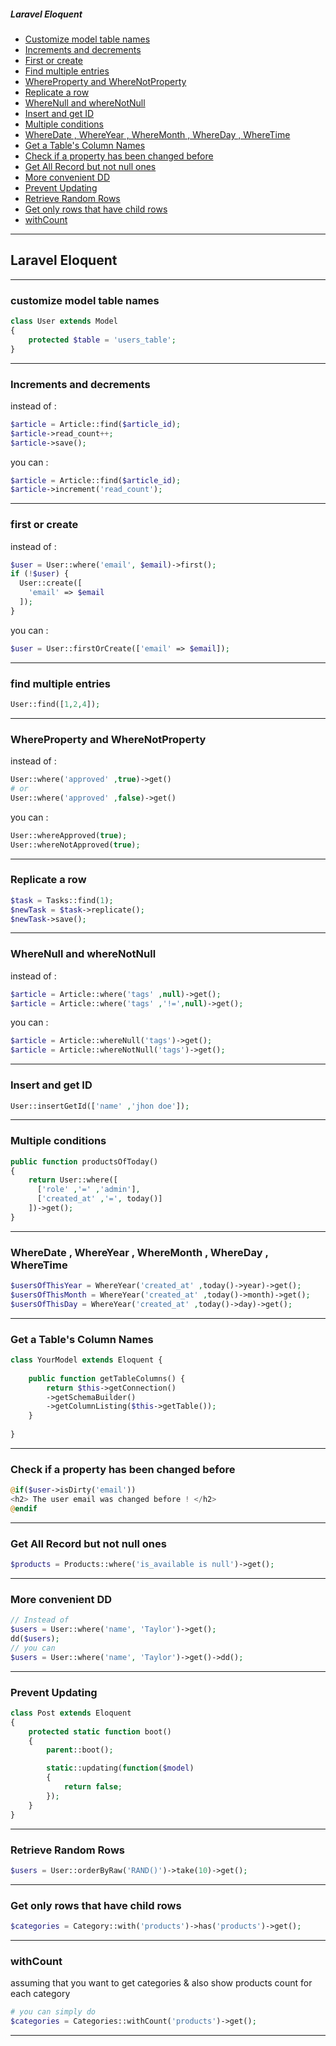 ##### Laravel Eloquent 
* [Customize model table names](#customize-model-table-names)
* [Increments and decrements](#Increments-and-decrements)
* [First or create](#first-or-create)
* [Find multiple entries](#find-multiple-entries)
* [WhereProperty and WhereNotProperty](#whereproperty-and-wherenotproperty)
* [Replicate a row](#replicate-a-row)
* [WhereNull and whereNotNull](#wherenull-and-wherenotnull)
* [Insert and get ID](#insert-and-get-id)
* [Multiple conditions](#multiple-conditions)
* [WhereDate , WhereYear , WhereMonth , WhereDay , WhereTime](#wheredate--whereyear--wheremonth--whereday--wheretime)
* [Get a Table's Column Names](#get-a-tables-column-names)
* [Check if a property has been changed before](#check-if-a-property-has-been-changed-before)
* [Get All Record but not null ones](#get-all-record-but-not-null-ones)
* [More convenient DD](#more-convenient-dd)
* [Prevent Updating](#prevent-updating)
* [Retrieve Random Rows](#retrieve-random-rows)
* [Get only rows that have child rows](#get-only-rows-that-have-child-rows)
* [withCount](#withcount)



---
## Laravel Eloquent 
--------------------------------------


### customize model table names 
```php 
class User extends Model
{
    protected $table = 'users_table';
}
```
--------------------------------------



### Increments and decrements
instead of :
```php 
$article = Article::find($article_id);
$article->read_count++;
$article->save();
```
you can :
```php 
$article = Article::find($article_id);
$article->increment('read_count');
```
--------------------------------------






### first or create 
instead of : 
```php 
$user = User::where('email', $email)->first();
if (!$user) {
  User::create([
    'email' => $email
  ]);
}
```
you can : 
```php 
$user = User::firstOrCreate(['email' => $email]);
```
--------------------------------------


### find multiple entries 
```php 
User::find([1,2,4]);
```
--------------------------------------



### WhereProperty and WhereNotProperty
instead of :
```php 
User::where('approved' ,true)->get()
# or
User::where('approved' ,false)->get()
```
you can : 
```php 
User::whereApproved(true);
User::whereNotApproved(true);
```
--------------------------------------








### Replicate a row
```php 
$task = Tasks::find(1);
$newTask = $task->replicate();
$newTask->save();
```
--------------------------------------








### WhereNull and whereNotNull
instead of :
```php
$article = Article::where('tags' ,null)->get(); 
$article = Article::where('tags' ,'!=',null)->get(); 
```
you can : 
```php 
$article = Article::whereNull('tags')->get();
$article = Article::whereNotNull('tags')->get(); 
```
--------------------------------------









### Insert and get ID
```php 
User::insertGetId(['name' ,'jhon doe']);
```
--------------------------------------



### Multiple conditions
```php 
public function productsOfToday()
{
    return User::where([
      ['role' ,'=' ,'admin'],
      ['created_at' ,'=', today()]
    ])->get();
}
```
--------------------------------------







### WhereDate , WhereYear , WhereMonth , WhereDay , WhereTime 
```php 
$usersOfThisYear = WhereYear('created_at' ,today()->year)->get();
$usersOfThisMonth = WhereYear('created_at' ,today()->month)->get();
$usersOfThisDay = WhereYear('created_at' ,today()->day)->get();
```
--------------------------------------





### Get a Table's Column Names
```php 
class YourModel extends Eloquent {
    
    public function getTableColumns() {
        return $this->getConnection()
        ->getSchemaBuilder()
        ->getColumnListing($this->getTable());
    }
    
}
```
--------------------------------------


### Check if a property has been changed before 
```php 
@if($user->isDirty('email'))
<h2> The user email was changed before ! </h2>
@endif
```
--------------------------------------





### Get All Record but not null ones
```php 
$products = Products::where('is_available is null')->get();
```
--------------------------------------


### More convenient DD
```php 
// Instead of
$users = User::where('name', 'Taylor')->get();
dd($users);
// you can 
$users = User::where('name', 'Taylor')->get()->dd();
```
--------------------------------------




### Prevent Updating
```php 
class Post extends Eloquent
{
	protected static function boot()
	{
		parent::boot();

		static::updating(function($model)
		{
			return false;
		});
	}
}
```
--------------------------------------




### Retrieve Random Rows
```php 
$users = User::orderByRaw('RAND()')->take(10)->get();
```
--------------------------------------




### Get only rows that have child rows
```php 
$categories = Category::with('products')->has('products')->get();
```
--------------------------------------



### withCount
assuming that you want to get categories & also show products count for each category
```php 
# you can simply do
$categories = Categories::withCount('products')->get();
```
--------------------------------------
